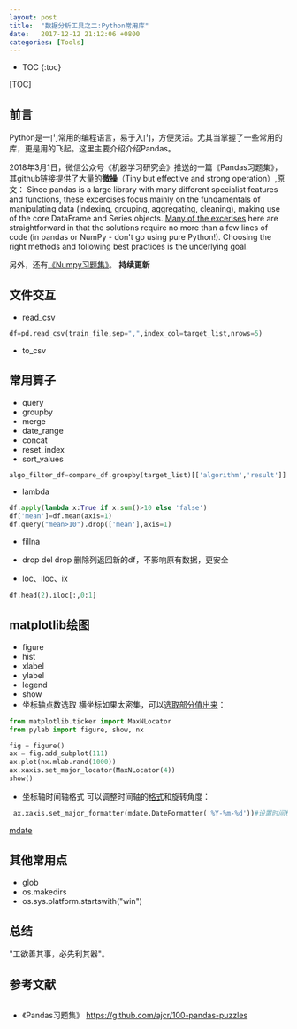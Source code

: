 ```yaml
---
layout: post
title:  "数据分析工具之二:Python常用库"
date:   2017-12-12 21:12:06 +0800
categories: [Tools]
---
```


* TOC
{:toc}

[TOC]
## 前言
Python是一门常用的编程语言，易于入门，方便灵活。尤其当掌握了一些常用的库，更是用的飞起。这里主要介绍介绍Pandas。

2018年3月1日，微信公众号《机器学习研究会》推送的一篇《Pandas习题集》，其github链接提供了大量的**微操**（Tiny but effective and strong operation）,原文：
Since pandas is a large library with many different specialist features and functions, these excercises focus mainly on the fundamentals of manipulating data (indexing, grouping, aggregating, cleaning), making use of the core DataFrame and Series objects. [Many of the excerises](https://github.com/ajcr/100-pandas-puzzles) here are straightforward in that the solutions require no more than a few lines of code (in pandas or NumPy - don't go using pure Python!). Choosing the right methods and following best practices is the underlying goal.

另外，还有[《Numpy习题集》](https://github.com/rougier/numpy-100)。
**持续更新**

## 文件交互
- read_csv
```python
df=pd.read_csv(train_file,sep=",",index_col=target_list,nrows=5)
```
- to_csv

## 常用算子
- query
- groupby
- merge
- date_range
- concat
- reset_index
- sort_values
```python
algo_filter_df=compare_df.groupby(target_list)[['algorithm','result']].apply(lambda x:pd.DataFrame.sort_values(x,by='result')[['algorithm']].head(2)).reset_index()
```
- lambda
```python
df.apply(lambda x:True if x.sum()>10 else 'false')
df['mean']=df.mean(axis=1)
df.query("mean>10").drop(['mean'],axis=1)
```

- fillna
- drop del
drop 删除列返回新的df，不影响原有数据，更安全

- loc、iloc、ix
```python
df.head(2).iloc[:,0:1]
```
## matplotlib绘图
- figure
- hist
- xlabel
- ylabel
- legend
- show
- 坐标轴点数选取
横坐标如果太密集，可以[选取部分值出来](https://mail.python.org/pipermail/python-list/2006-March/389991.html)：
```Python
from matplotlib.ticker import MaxNLocator
from pylab import figure, show, nx

fig = figure()
ax = fig.add_subplot(111)
ax.plot(nx.mlab.rand(1000))
ax.xaxis.set_major_locator(MaxNLocator(4))
show()
```
- 坐标轴时间轴格式
可以调整时间轴的[格式](https://www.tuicool.com/articles/jmQzUzy)和旋转角度：
```Python
 ax.xaxis.set_major_formatter(mdate.DateFormatter('%Y-%m-%d'))#设置时间标签显示格式
```
[mdate](https://matplotlib.org/devdocs/gallery/api/date.html)




## 其他常用点
- glob
- os.makedirs
- os.sys.platform.startswith("win")

## 总结
"工欲善其事，必先利其器"。

## 参考文献
```python
```
- 《Pandas习题集》 https://github.com/ajcr/100-pandas-puzzles
